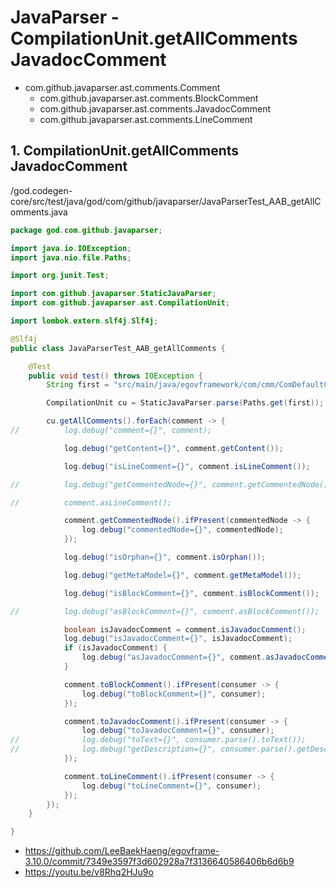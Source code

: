 # JavaParser - CompilationUnit.getAllComments JavadocComment

- com.github.javaparser.ast.comments.Comment
	- com.github.javaparser.ast.comments.BlockComment
	- com.github.javaparser.ast.comments.JavadocComment
	- com.github.javaparser.ast.comments.LineComment

## 1. CompilationUnit.getAllComments JavadocComment

/god.codegen-core/src/test/java/god/com/github/javaparser/JavaParserTest_AAB_getAllComments.java

```java
package god.com.github.javaparser;

import java.io.IOException;
import java.nio.file.Paths;

import org.junit.Test;

import com.github.javaparser.StaticJavaParser;
import com.github.javaparser.ast.CompilationUnit;

import lombok.extern.slf4j.Slf4j;

@Slf4j
public class JavaParserTest_AAB_getAllComments {

	@Test
	public void test() throws IOException {
		String first = "src/main/java/egovframework/com/cmm/ComDefaultCodeVO.java";

		CompilationUnit cu = StaticJavaParser.parse(Paths.get(first));

		cu.getAllComments().forEach(comment -> {
//			log.debug("comment={}", comment);

			log.debug("getContent={}", comment.getContent());

			log.debug("isLineComment={}", comment.isLineComment());

//			log.debug("getCommentedNode={}", comment.getCommentedNode());

//			comment.asLineComment();

			comment.getCommentedNode().ifPresent(commentedNode -> {
				log.debug("commentedNode={}", commentedNode);
			});

			log.debug("isOrphan={}", comment.isOrphan());

			log.debug("getMetaModel={}", comment.getMetaModel());

			log.debug("isBlockComment={}", comment.isBlockComment());

//			log.debug("asBlockComment={}", comment.asBlockComment());

			boolean isJavadocComment = comment.isJavadocComment();
			log.debug("isJavadocComment={}", isJavadocComment);
			if (isJavadocComment) {
				log.debug("asJavadocComment={}", comment.asJavadocComment());
			}

			comment.toBlockComment().ifPresent(consumer -> {
				log.debug("toBlockComment={}", consumer);
			});

			comment.toJavadocComment().ifPresent(consumer -> {
				log.debug("toJavadocComment={}", consumer);
//				log.debug("toText={}", consumer.parse().toText());
//				log.debug("getDescription={}", consumer.parse().getDescription().toText());
			});

			comment.toLineComment().ifPresent(consumer -> {
				log.debug("toLineComment={}", consumer);
			});
		});
	}

}
```

- https://github.com/LeeBaekHaeng/egovframe-3.10.0/commit/7349e3597f3d602928a7f3136640586406b6d6b9
- https://youtu.be/v8Rhq2HJu9o

